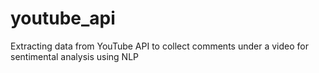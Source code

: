 # youtube_api
Extracting data from YouTube API to collect comments under a video for sentimental analysis using NLP
